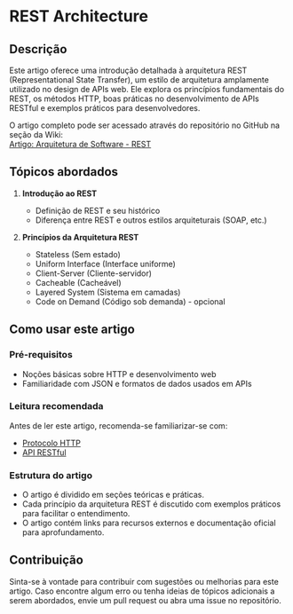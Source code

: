 # REST Architecture

## Descrição
Este artigo oferece uma introdução detalhada à arquitetura REST (Representational State Transfer), um estilo de arquitetura amplamente utilizado no design de APIs web. Ele explora os princípios fundamentais do REST, os métodos HTTP, boas práticas no desenvolvimento de APIs RESTful e exemplos práticos para desenvolvedores.

O artigo completo pode ser acessado através do repositório no GitHub na seção da Wiki:  
[Artigo: Arquitetura de Software - REST](https://github.com/taylorteixeira/Artigo-Arquitetura-de-Software/wiki)

## Tópicos abordados
1. **Introdução ao REST**
   - Definição de REST e seu histórico
   - Diferença entre REST e outros estilos arquiteturais (SOAP, etc.)
   
2. **Princípios da Arquitetura REST**
   - Stateless (Sem estado)
   - Uniform Interface (Interface uniforme)
   - Client-Server (Cliente-servidor)
   - Cacheable (Cacheável)
   - Layered System (Sistema em camadas)
   - Code on Demand (Código sob demanda) - opcional

## Como usar este artigo

### Pré-requisitos
- Noções básicas sobre HTTP e desenvolvimento web
- Familiaridade com JSON e formatos de dados usados em APIs

### Leitura recomendada
Antes de ler este artigo, recomenda-se familiarizar-se com:
- [Protocolo HTTP](https://developer.mozilla.org/en-US/docs/Web/HTTP/Overview)
- [API RESTful](https://en.wikipedia.org/wiki/Representational_state_transfer)

### Estrutura do artigo
- O artigo é dividido em seções teóricas e práticas.
- Cada princípio da arquitetura REST é discutido com exemplos práticos para facilitar o entendimento.
- O artigo contém links para recursos externos e documentação oficial para aprofundamento.

## Contribuição
Sinta-se à vontade para contribuir com sugestões ou melhorias para este artigo. Caso encontre algum erro ou tenha ideias de tópicos adicionais a serem abordados, envie um pull request ou abra uma issue no repositório.
